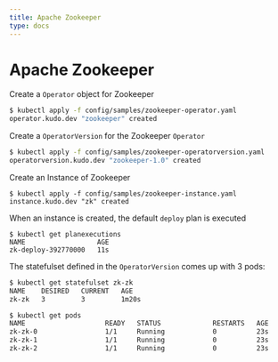 ```yaml
---
title: Apache Zookeeper
type: docs
---
```


# Apache Zookeeper

Create a `Operator` object for Zookeeper
```bash
$ kubectl apply -f config/samples/zookeeper-operator.yaml
operator.kudo.dev "zookeeper" created
```

Create a `OperatorVersion` for the Zookeeper  `Operator`

```bash
$ kubectl apply -f config/samples/zookeeper-operatorversion.yaml
operatorversion.kudo.dev "zookeeper-1.0" created
```


Create an Instance of Zookeeper
```
$ kubectl apply -f config/samples/zookeeper-instance.yaml
instance.kudo.dev "zk" created
```

When an instance is created, the default `deploy` plan is executed

```
$ kubectl get planexecutions
NAME                  AGE
zk-deploy-392770000   11s
```

The statefulset defined in the `OperatorVersion` comes up with 3 pods:

```bash
$ kubectl get statefulset zk-zk
NAME    DESIRED   CURRENT   AGE
zk-zk   3         3         1m20s
```

```bash
$ kubectl get pods
NAME                    READY   STATUS             RESTARTS   AGE
zk-zk-0                 1/1     Running            0          23s
zk-zk-1                 1/1     Running            0          23s
zk-zk-2                 1/1     Running            0          23s
```

